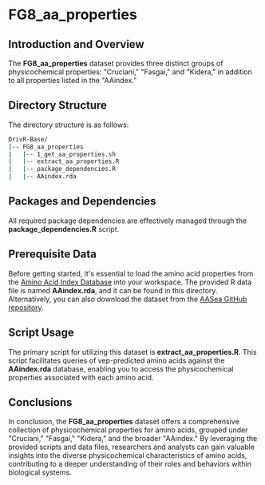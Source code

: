 # FG8_aa_properties

## Introduction and Overview
The **FG8_aa_properties** dataset provides three distinct groups of physicochemical properties: "Cruciani," "Fasgai," and "Kidera," in addition to all properties listed in the "AAindex."

## Directory Structure
The directory structure is as follows:

```bash
DrivR-Base/
|-- FG8_aa_properties
|   |-- 1_get_aa_properties.sh
|   |-- extract_aa_properties.R
|   |-- package_dependencies.R
|   |-- AAindex.rda
```

## Packages and Dependencies
All required package dependencies are effectively managed through the **package_dependencies.R** script.

## Prerequisite Data
Before getting started, it's essential to load the amino acid properties from the [Amino Acid Index Database](https://academic.oup.com/nar/article/28/1/374/2384334) into your workspace. The provided R data file is named **AAindex.rda**, and it can be found in this directory. Alternatively, you can also download the dataset from the [AASea GitHub repository](https://github.com/cran/aaSEA/blob/master/data/AAindex.rda).

## Script Usage
The primary script for utilizing this dataset is **extract_aa_properties.R**. This script facilitates queries of vep-predicted amino acids against the **AAindex.rda** database, enabling you to access the physicochemical properties associated with each amino acid.

## Conclusions
In conclusion, the **FG8_aa_properties** dataset offers a comprehensive collection of physicochemical properties for amino acids, grouped under "Cruciani," "Fasgai," "Kidera," and the broader "AAindex." By leveraging the provided scripts and data files, researchers and analysts can gain valuable insights into the diverse physicochemical characteristics of amino acids, contributing to a deeper understanding of their roles and behaviors within biological systems.
